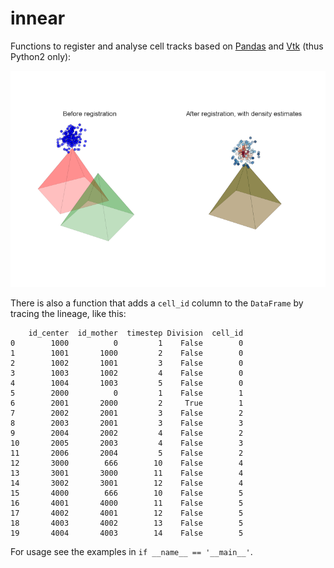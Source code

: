 innear
======
Functions to register and analyse cell tracks based on [Pandas](http://pandas.pydata.org/) and [Vtk](http://www.vtk.org/) (thus Python2 only):

![Example](pyramids.png "Plot of two registered pyramids and a cloud of points colored by local density")

There is also a function that adds a `cell_id` column to the `DataFrame` by tracing the lineage, like this:
```
    id_center  id_mother  timestep Division  cell_id
0        1000          0         1    False        0
1        1001       1000         2    False        0
2        1002       1001         3    False        0
3        1003       1002         4    False        0
4        1004       1003         5    False        0
5        2000          0         1    False        1
6        2001       2000         2     True        1
7        2002       2001         3    False        2
8        2003       2001         3    False        3
9        2004       2002         4    False        2
10       2005       2003         4    False        3
11       2006       2004         5    False        2
12       3000        666        10    False        4
13       3001       3000        11    False        4
14       3002       3001        12    False        4
15       4000        666        10    False        5
16       4001       4000        11    False        5
17       4002       4001        12    False        5
18       4003       4002        13    False        5
19       4004       4003        14    False        5
```

For usage see the examples in `if __name__ == '__main__'`.
